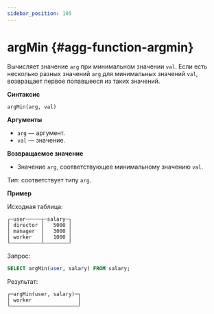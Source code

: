 ```yaml
---
sidebar_position: 105
---
```


# argMin {#agg-function-argmin}

Вычисляет значение `arg` при минимальном значении `val`. Если есть несколько разных значений `arg` для минимальных значений `val`, возвращает первое попавшееся из таких значений.

**Синтаксис**

``` sql
argMin(arg, val)
```

**Аргументы**

-   `arg` — аргумент.
-   `val` — значение.

**Возвращаемое значение**

-   Значение `arg`, соответствующее минимальному значению `val`.

Тип: соответствует типу `arg`.

**Пример**

Исходная таблица:

``` text
┌─user─────┬─salary─┐
│ director │   5000 │
│ manager  │   3000 │
│ worker   │   1000 │
└──────────┴────────┘
```

Запрос:

``` sql
SELECT argMin(user, salary) FROM salary;
```

Результат:

``` text
┌─argMin(user, salary)─┐
│ worker               │
└──────────────────────┘
```

